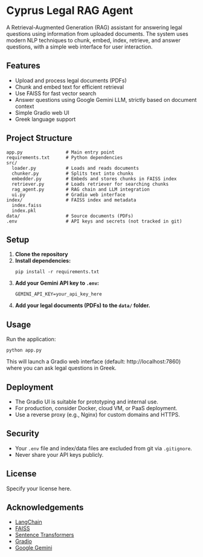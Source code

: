 # Cyprus Legal RAG Agent

A Retrieval-Augmented Generation (RAG) assistant for answering legal questions using information from uploaded documents. The system uses modern NLP techniques to chunk, embed, index, retrieve, and answer questions, with a simple web interface for user interaction.

## Features
- Upload and process legal documents (PDFs)
- Chunk and embed text for efficient retrieval
- Use FAISS for fast vector search
- Answer questions using Google Gemini LLM, strictly based on document context
- Simple Gradio web UI
- Greek language support

## Project Structure
```
app.py                # Main entry point
requirements.txt      # Python dependencies
src/
  loader.py           # Loads and reads documents
  chunker.py          # Splits text into chunks
  embedder.py         # Embeds and stores chunks in FAISS index
  retriever.py        # Loads retriever for searching chunks
  rag_agent.py        # RAG chain and LLM integration
  ui.py               # Gradio web interface
index/                # FAISS index and metadata
  index.faiss
  index.pkl
data/                 # Source documents (PDFs)
.env                  # API keys and secrets (not tracked in git)
```

## Setup
1. **Clone the repository**
2. **Install dependencies:**
   ```
   pip install -r requirements.txt
   ```
3. **Add your Gemini API key to `.env`:**
   ```
   GEMINI_API_KEY=your_api_key_here
   ```
4. **Add your legal documents (PDFs) to the `data/` folder.**

## Usage
Run the application:
```
python app.py
```
This will launch a Gradio web interface (default: http://localhost:7860) where you can ask legal questions in Greek.

## Deployment
- The Gradio UI is suitable for prototyping and internal use.
- For production, consider Docker, cloud VM, or PaaS deployment.
- Use a reverse proxy (e.g., Nginx) for custom domains and HTTPS.

## Security
- Your `.env` file and index/data files are excluded from git via `.gitignore`.
- Never share your API keys publicly.

## License
Specify your license here.

## Acknowledgements
- [LangChain](https://github.com/langchain-ai/langchain)
- [FAISS](https://github.com/facebookresearch/faiss)
- [Sentence Transformers](https://www.sbert.net/)
- [Gradio](https://gradio.app/)
- [Google Gemini](https://ai.google.dev/)
